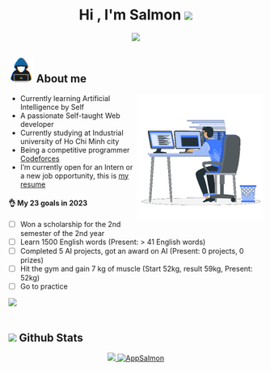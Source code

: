 
<h1 align="center"><b>Hi , I'm Salmon </b><img src="https://media.giphy.com/media/hvRJCLFzcasrR4ia7z/giphy.gif" width="35"></h1>

<p align="center">
  <a href="https://github.com/DenverCoder1/readme-typing-svg"><img src="https://readme-typing-svg.herokuapp.com?font=Time+New+Roman&color=cyan&size=25&center=true&vCenter=true&width=600&height=50&lines=Artificial+Intelligence;++;Web+Developer;Data+Science+Student;"></a>
</p>

## <picture><img src = "https://github.com/0xAbdulKhalid/0xAbdulKhalid/raw/main/assets/mdImages/about_me.gif" width = 50px></picture> **About me**

<picture> <img align="right" src="https://github.com/0xAbdulKhalid/0xAbdulKhalid/raw/main/assets/mdImages/Right_Side.gif" width = 250px></picture>

- Currently learning Artificial Intelligence by Self
- A passionate Self-taught Web developer
- Currently studying at Industrial university of Ho Chi Minh city
- Being a competitive programmer [Codeforces](https://codeforces.com/profile/Salmon1)
- I’m currently open for an Intern or a new job opportunity, this is [my resume](https://salmon1.notion.site/salmon1/Primary-CV-8025f93017f24e3b9ec65dc0593c95bc)


####    👌 My 23 goals in 2023

- [ ] Won a scholarship for the 2nd semester of the 2nd year
- [ ] Learn 1500 English words (Present: > 41 English words)
- [ ] Completed 5 AI projects, got an award on AI (Present: 0 projects, 0 prizes)
- [ ] Hit the gym and gain 7 kg of muscle (Start 52kg, result 59kg, Present: 52kg)
- [ ] Go to practice

<img src="https://user-images.githubusercontent.com/73097560/115834477-dbab4500-a447-11eb-908a-139a6edaec5c.gif"><br><br>



## <img src="https://media.giphy.com/media/iY8CRBdQXODJSCERIr/giphy.gif" width="35"><b> Github Stats </b>

<div align="center">

<a href="https://github.com/AppSalmon">
  <img src="https://github-readme-stats.vercel.app/api?username=AppSalmon&include_all_commits=true&count_private=true&show_icons=true&line_height=20&title_color=7A7ADB&icon_color=2234AE&text_color=D3D3D3&bg_color=0,000000,130F40" width="450"/>
  <img src="https://github-readme-stats.vercel.app/api/top-langs?username=AppSalmon&show_icons=true&locale=en&layout=compact&line_height=20&title_color=7A7ADB&icon_color=2234AE&text_color=D3D3D3&bg_color=0,000000,130F40" width="375"  alt="AppSalmon"/>

</a>
</div>



